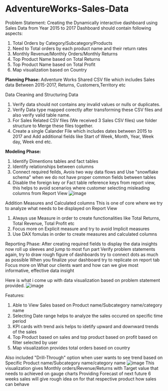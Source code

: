 # AdventureWorks-Sales-Data
Problem Statement:
Creating the Dynamically interactive dashboard using Sales Data from Year 2015 to 2017
Dashboard should contain following aspects:
1) Total Orders by Category/Subcategory/Products
2) Need to Total orders by each product name and their return rates
3) Monthly Revenue/Monthly Orders/Monthly Returns
4) Top Product Name based on Total Returns
5) Top Product Name based on Total Profit
6) Map visualization based on Country


**Planning Phase:**
Adventure Works Shared CSV file which includes Sales data Between 2015-2017, Returns, Customers,Territory etc

Data Cleaning and Structuring Data 
1) Verify data should not contains any invalid values or nulls or duplicates.
2) Verify Data type mapped corectly after transforming these CSV files and also verify valid table name.
3) For Sales Related CSV files (We received 3 Sales CSV files) use folder structure to Merge these files together.
4) Create a single Calander File which includes dates between 2015 to 2017 and Add additional fields like Start of Week, Month, Year, Week day, Week end etc.

**Modeling Phase:**
1) Identify Dimentions tables and fact tables
2) Identify relationships between columns
3) Connect required feilds, Avois two way data flows and Use "snowflake schema" when we do not have proper common fields between tables
4) Disable the foreign key or Fact table reference keys from report view, this helps to avoid scenarios where customer selecting misleading columns from Report View
![image](https://user-images.githubusercontent.com/38867261/133906455-0c17f0c0-95f2-462b-9ce1-4687cf505419.png)

Addition Measures and Calculated columns
This is one of core where we try to analyze what needs to be displayed on Report View
1) Always use Measure in order to create functionalities like Total Returns, Total Revenue, Total Profit etc
2) Focus more on Explicit measure and try to avoid Implicit measures 
3) Use DAX fomulas in order to create measures and calculated columns

Reporting Phase:
After creating required fields to display the data insights now roll up sleeves and jump to most fun part
Verify problem statements again, try to draw rough figure of dashboards try to connect dots as much as possible
When you finalize your dashboard try to replicate on report tab 
Focus more on What our clients want and how can we give most informative, effective data insight

Here is what i come up with data visualization based on problem statement provided.
![image](https://user-images.githubusercontent.com/38867261/133906743-a9984a9a-54ac-42c5-876c-02a797f6e472.png)

Features:
1) Able to View Sales based on Product name/Subcategory name/category name
2) Selecting Date range helps to analyze the sales occured on specific time period
3) KPI cards with trend axis helps to idetify upward and downward trends of the sales
4) Top Product based on sales and top product based on profit based on filter selected by user
5) Map visualization provides total orders based on country

Also included "Drill-Through" option when user wants to see trend based on Specific Product name/Subcategory name/category name
![image](https://user-images.githubusercontent.com/38867261/133906896-5df6932b-f983-45db-b643-4fd8531ba6c9.png)
This visualization gives Monthly orders/Revenue/Returns with Target value that needs to achieved on gauge charts
Providing Forecast of next future 6 weeks sales will give rough idea on for that respective product how sales can behave



